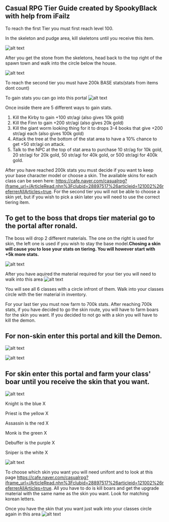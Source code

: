 ## Casual RPG Tier Guide created by SpookyBlack with help from iFailz

To reach the first Tier you must first reach level 100.

In the skeleton and pudge area, kill skeletons until you receive this item.

![alt text](https://gyazo.com/c7b7cf85ac4ee0b059d0cb132ff6e54c.png)

After you get the stone from the skeletons, head back to the top right of the spawn town and walk into the circle below the house.

![alt text](https://i.gyazo.com/0b9452eae46ee8d445153905e2c14d02.png)


To reach the second tier you must have 200k BASE stats(stats from items dont count)

To gain stats you can go into this portal
![alt text](https://i.gyazo.com/699f21d2538b856517e9f0834333ac0a.png)

Once inside there are 5 different ways to gain stats.

  1. Kill the Kirby to gain +100 str/agi (also gives 10k gold)
  2. Kill the Finn to gain +200 str/agi (also gives 20k gold)
  3. Kill the giant worm looking thing for it to drops 3-4 books that give +200 str/agi each (also gives 100k gold)
  4. Attack the tree at the bottom of the stat area to have a 10% chance to get +50 str/agi on attack.
  5. Talk to the NPC at the top of stat area to purchase 10 str/ag for 10k gold, 20 str/agi for 20k gold, 50 str/agi for 40k gold, or 500 str/agi for 400k gold.

After you have reached 200k stats you must decide if you want to keep your base character model or choose a skin. The available skins for each class can be seen here: https://cafe.naver.com/casualrpg?iframe_url=/ArticleRead.nhn%3Fclubid=28897517%26articleid=121002%26referrerAllArticles=true. For the second tier you will not be able to choose a skin yet, but if you wish to pick a skin later you will need to use the correct tiering item.

## To get to the boss that drops tier material go to the portal after ronald. 

The boss will drop 2 different materials. The one on the right is used for skin, the left one is used if you wish to stay the base model.**Chosing a skin will cause you to lose your stats on tiering. You will however start with +5k more stats.**

![alt text](https://i.gyazo.com/09339a99a76802e623d5a3de96b2104c.png)

After you have aquired the material required for your tier you will need to walk into this area
![alt text](https://i.gyazo.com/88e2e35d8b523d480038b9d37de165fa.png)

You will see all 6 classes with a circle infront of them. Walk into your classes circle with the tier material in inventory.


For your last tier you must now farm to 700k stats. After reaching 700k stats, if you have decided to go the skin route, you will have to farm boars for the skin you want. If you decided to not go with a skin you will have to kill the demon.




## For non-skin enter this portal and kill the Demon.

![alt text](https://i.gyazo.com/6def51d9df093adcd3c161a3cc1589b6.png)

![alt text](https://i.gyazo.com/c01fba2f1352624277387ca20f9f4bef.jpg)


## For skin enter this portal and farm your class' boar until you receive the skin that you want.

![alt text](https://i.gyazo.com/3b9b68f85dc93463913e95ca17fbba04.png)

Knight is the blue X

Priest is the yellow X

Assassin is the red X

Monk is the green X

Debuffer is the purple X

Sniper is the white X

![alt text](https://i.gyazo.com/a9856ef2f20ce6337f05f47dc0ed1fd2.png)

To choose which skin you want you will need unifont and to look at this page https://cafe.naver.com/casualrpg?iframe_url=/ArticleRead.nhn%3Fclubid=28897517%26articleid=121002%26referrerAllArticles=true. All you have to do is kill boars and get the upgrade material with the same name as the skin you want. Look for matching korean letters.

Once you have the skin that you want just walk into your classes circle again in this area
![alt text](https://i.gyazo.com/88e2e35d8b523d480038b9d37de165fa.png)
